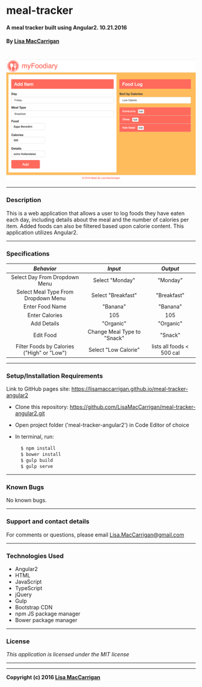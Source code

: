 # **meal-tracker**

#### A meal tracker built using Angular2. 10.21.2016

#### By [Lisa MacCarrigan](https://github.com/lisamaccarrigan)
#
![screenshot of project main page](resources/img/web-app.png)

----
### **Description**

This is a web application that allows a user to log foods they have eaten each day, including details about the meal and the number of calories per item. Added foods can also be filtered based upon calorie content. This application utilizes Angular2.

----
### **Specifications**
| _Behavior_ | _Input_ | _Output_ |
|:---------------------------------------------------------------------:|:---------------------------------------------------------------------------:|:-------------------------------------------------------------------------------------------------------------------:|
| Select Day From Dropdown Menu | Select "Monday" | "Monday" |
| Select Meal Type From Dropdown Menu | Select "Breakfast" | "Breakfast" |
| Enter Food Name | "Banana" | "Banana" |
| Enter Calories | 105 | 105 |
| Add Details | "Organic" | "Organic" |
| Edit Food | Change Meal Type to "Snack" | "Snack" |
| Filter Foods by Calories ("High" or "Low") | Select "Low Calorie" | lists all foods < 500 cal |

----
### **Setup/Installation Requirements**

Link to GitHub pages site: https://lisamaccarrigan.github.io/meal-tracker-angular2

* Clone this repository: https://github.com/LisaMacCarrigan/meal-tracker-angular2.git
* Open project folder ('meal-tracker-angular2') in Code Editor of choice
* In terminal, run:

        $ npm install
        $ bower install
        $ gulp build
        $ gulp serve

----

### **Known Bugs**

No known bugs.

----
### **Support and contact details**

For comments or questions, please email Lisa.MacCarrigan@gmail.com

----
### **Technologies Used**

* Angular2
* HTML
* JavaScript
* TypeScript
* jQuery
* Gulp
* Bootstrap CDN
* npm JS package manager
* Bower package manager
----
### **License**

*This application is licensed under the MIT license*

----
----
**Copyright (c) 2016 [Lisa MacCarrigan](https://github.com/lisamaccarrigan)**
